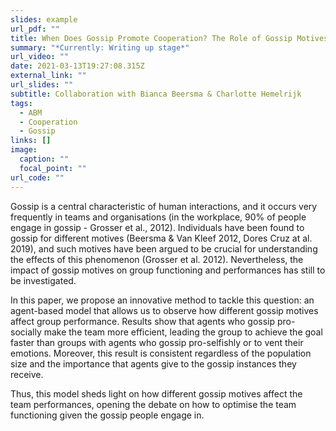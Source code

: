 ```yaml
---
slides: example
url_pdf: ""
title: When Does Gossip Promote Cooperation? The Role of Gossip Motives
summary: "*Currently: Writing up stage*"
url_video: ""
date: 2021-03-13T19:27:08.315Z
external_link: ""
url_slides: ""
subtitle: Collaboration with Bianca Beersma & Charlotte Hemelrijk
tags:
  - ABM
  - Cooperation
  - Gossip
links: []
image:
  caption: ""
  focal_point: ""
url_code: ""
---
```

Gossip is a central characteristic of human interactions, and it occurs very frequently in teams and organisations (in the workplace, 90% of people engage in gossip - Grosser et al., 2012). Individuals have been found to gossip for different motives (Beersma & Van Kleef 2012, Dores Cruz at al. 2019), and such motives have been argued to be crucial for understanding the effects of this phenomenon (Grosser et al. 2012). Nevertheless, the impact of gossip motives on group functioning and performances has still to be investigated.

In this paper, we propose an innovative method to tackle this question: an agent-based model that allows us to observe how different gossip motives affect group performance. Results show that agents who gossip pro-socially make the team more efficient, leading the group to achieve the goal faster than groups with agents who gossip pro-selfishly or to vent their emotions. Moreover, this result is consistent regardless of the population size and the importance that agents give to the gossip instances they receive.

Thus, this model sheds light on how different gossip motives affect the team performances, opening the debate on how to optimise the team functioning given the gossip people engage in.
